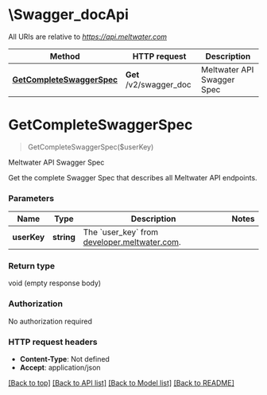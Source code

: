 # \Swagger_docApi

All URIs are relative to *https://api.meltwater.com*

Method | HTTP request | Description
------------- | ------------- | -------------
[**GetCompleteSwaggerSpec**](Swagger_docApi.md#GetCompleteSwaggerSpec) | **Get** /v2/swagger_doc | Meltwater API Swagger Spec


# **GetCompleteSwaggerSpec**
> GetCompleteSwaggerSpec($userKey)

Meltwater API Swagger Spec

Get the complete Swagger Spec that describes all Meltwater API endpoints.


### Parameters

Name | Type | Description  | Notes
------------- | ------------- | ------------- | -------------
 **userKey** | **string**| The &#x60;user_key&#x60; from [developer.meltwater.com](https://developer.meltwater.com/admin/applications/). | 

### Return type

void (empty response body)

### Authorization

No authorization required

### HTTP request headers

 - **Content-Type**: Not defined
 - **Accept**: application/json

[[Back to top]](#) [[Back to API list]](../README.md#documentation-for-api-endpoints) [[Back to Model list]](../README.md#documentation-for-models) [[Back to README]](../README.md)


